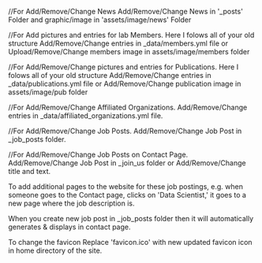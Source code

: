 //For Add/Remove/Change News
  Add/Remove/Change News in '_posts' Folder and graphic/image in 'assets/image/news' Folder

//For Add pictures and entries for lab Members. Here I folows all of your old structure
  Add/Remove/Change entries in _data/members.yml file or Upload/Remove/Change members image in assets/image/members folder
  
//For Add/Remove/Change pictures and entries for Publications. Here I folows all of your old structure
  Add/Remove/Change entries in _data/publications.yml file or Add/Remove/Change publication image in assets/image/pub folder

//For Add/Remove/Change Affiliated Organizations.
  Add/Remove/Change entries in _data/affiliated_organizations.yml file.

//For Add/Remove/Change Job Posts.
  Add/Remove/Change Job Post in _job_posts folder.

//For Add/Remove/Change Job Posts on Contact Page.
    Add/Remove/Change Job Post in _join_us folder or Add/Remove/Change title and text.

To add additional pages to the website for these job postings, e.g. when someone goes to the Contact page, clicks on 'Data Scientist,' it goes to a new page where the job description is.
 
  When you create new job post in _job_posts folder then it will automatically generates & displays in contact page.

To change the favicon
  Replace 'favicon.ico' with new updated favicon icon in home directory of the site.
